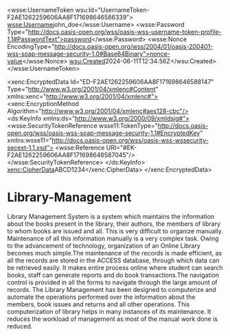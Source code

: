 <wsse:UsernameToken wsu:Id="UsernameToken-F2AE1262259606AA8F171698646586339">
    <wsse:Username>john_doe</wsse:Username>
    <wsse:Password Type="http://docs.oasis-open.org/wss/oasis-wss-username-token-profile-1.1#PasswordText">password</wsse:Password>
    <wsse:Nonce EncodingType="http://docs.oasis-open.org/wss/2004/01/oasis-200401-wss-soap-message-security-1.0#Base64Binary">nonce-value</wsse:Nonce>
    <wsu:Created>2024-06-11T12:34:56Z</wsu:Created>
</wsse:UsernameToken>

<xenc:EncryptedData Id="ED-F2AE1262259606AA8F171698646588147" Type="http://www.w3.org/2001/04/xmlenc#Content" xmlns:xenc="http://www.w3.org/2001/04/xmlenc#">
    <xenc:EncryptionMethod Algorithm="http://www.w3.org/2001/04/xmlenc#aes128-cbc"/>
    <ds:KeyInfo xmlns:ds="http://www.w3.org/2000/09/xmldsig#">
        <wsse:SecurityTokenReference wsse11:TokenType="http://docs.oasis-open.org/wss/oasis-wss-soap-message-security-1.1#EncryptedKey" xmlns:wsse11="http://docs.oasis-open.org/wss/oasis-wss-wssecurity-secext-1.1.xsd">
            <wsse:Reference URI="#EK-F2AE1262259606AA8F171698646587045"/>
        </wsse:SecurityTokenReference>
    </ds:KeyInfo>
    <xenc:CipherData>ABCD1234</xenc:CipherData>
</xenc:EncryptedData>

# Library-Management
Library Management System is a system which maintains the information about the books present in the library, their authors, the members of library to whom books are 
issued and all. This is very difficult to organize manually. Maintenance of all this information manually is a very complex task. Owing to the advancement of technology, 
organization of an Online Library becomes much simple.The maintenance of the records is made efficient, as all the records are stored in the ACCESS database, through 
which data can be retrieved easily. It makes entire process online where student can search books, staff can generate reports and do book transactions.The navigation 
control is provided in all the forms to navigate through the large amount of records. 
The Library Management has been designed to computerize and automate the operations performed over the information about the members, book issues and returns and all 
other operations. This computerization of library helps in many instances of its maintenance. It reduces the workload of management as most of the manual work done is 
reduced.
